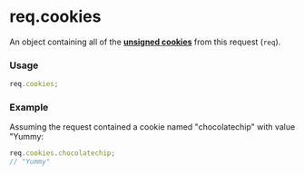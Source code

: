 # req.cookies
An object containing all of the [**unsigned cookies**]() from this request (`req`).


### Usage
```javascript
req.cookies;
```


### Example
Assuming the request contained a cookie named "chocolatechip" with value "Yummy:

```javascript
req.cookies.chocolatechip;
// "Yummy"
```







<docmeta name="uniqueID" value="reqcookies576909">
<docmeta name="displayName" value="req.cookies">

